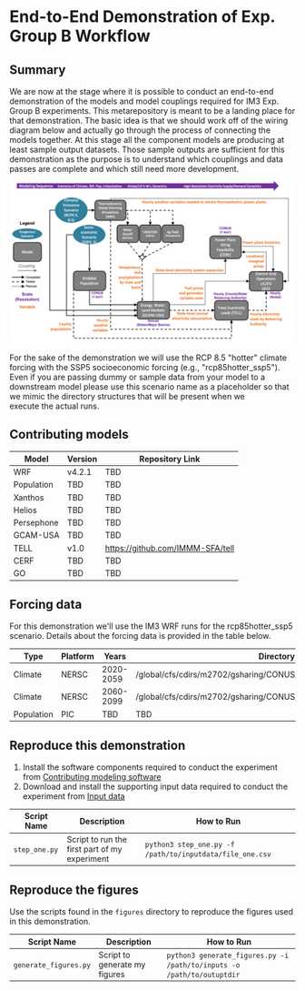 # End-to-End Demonstration of Exp. Group B Workflow

## Summary
We are now at the stage where it is possible to conduct an end-to-end demonstration of the models and model couplings 
required for IM3 Exp. Group B experiments. This metarepository is meant to be a landing place for that
demonstration. The basic idea is that we should work off of the wiring diagram below and actually go through
the process of connecting the models together. At this stage all the component models are producing at least sample 
output datasets. Those sample outputs are sufficient for this demonstration as the purpose is to understand which 
couplings and data passes are complete and which still need more development.

<img src='experiment_diagram/experiment-B-N6_interconnect.png?raw=true' width=720 />

For the sake of the demonstration we will use the RCP 8.5 "hotter" climate forcing with the SSP5 socioeconomic
forcing (e.g., "rcp85hotter_ssp5"). Even if you are passing dummy or sample data from your model to a downstream model
please use this scenario name as a placeholder so that we mimic the directory structures that will be present when we  
execute the actual runs.

## Contributing models
| Model | Version | Repository Link |
|-------|---------|-----------------|
| WRF | v4.2.1 | TBD |
| Population | TBD | TBD |
| Xanthos | TBD | TBD |
| Helios | TBD | TBD |
| Persephone | TBD | TBD |
| GCAM-USA | TBD | TBD |
| TELL | v1.0 | https://github.com/IMMM-SFA/tell |
| CERF | TBD | TBD |
| GO | TBD | TBD |

## Forcing data
For this demonstration we'll use the IM3 WRF runs for the rcp85hotter_ssp5 scenario. Details about the forcing data 
is provided in the table below.

| Type | Platform | Years | Directory | Documentation |
|------|----------| ------| ----------| --------------|
| Climate | NERSC | 2020-2059 | /global/cfs/cdirs/m2702/gsharing/CONUS_TGW_WRF_SSP585_HOT_NEAR | https://immm-sfa.atlassian.net/wiki/spaces/IP/pages/1979809807/Accessing+Historical+and+Future+IM3+Climate+Forcing |
| Climate | NERSC | 2060-2099 | /global/cfs/cdirs/m2702/gsharing/CONUS_TGW_WRF_SSP585_HOT_FAR | https://immm-sfa.atlassian.net/wiki/spaces/IP/pages/1979809807/Accessing+Historical+and+Future+IM3+Climate+Forcing |
| Population | PIC | TBD | TBD | TBD |

## Reproduce this demonstration
1. Install the software components required to conduct the experiment from [Contributing modeling software](#contributing-modeling-software)
2. Download and install the supporting input data required to conduct the experiment from [Input data](#input-data)

| Script Name | Description | How to Run |
| --- | --- | --- |
| `step_one.py` | Script to run the first part of my experiment | `python3 step_one.py -f /path/to/inputdata/file_one.csv` |

## Reproduce the figures
Use the scripts found in the `figures` directory to reproduce the figures used in this demonstration.

| Script Name | Description | How to Run |
| --- | --- | --- |
| `generate_figures.py` | Script to generate my figures | `python3 generate_figures.py -i /path/to/inputs -o /path/to/outuptdir` |
